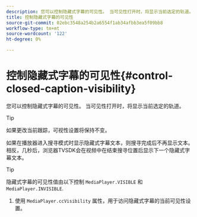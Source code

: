 ```yaml
---
description: 您可以控制隐藏式字幕的可见性。 当可见性打开时，将显示当前选定的轨道。
title: 控制隐藏式字幕的可见性
source-git-commit: 02ebc3548a254b2a6554f1ab34afbb3ea5f09bb8
workflow-type: tm+mt
source-wordcount: '122'
ht-degree: 0%

---
```


# 控制隐藏式字幕的可见性{#control-closed-caption-visibility}

您可以控制隐藏式字幕的可见性。 当可见性打开时，将显示当前选定的轨道。

>[!TIP]
>
>如果更改当前跟踪，可视性设置将保持不变。

如果在播放器进入搜寻模式时显示隐藏式字幕文本，则搜寻完成后不再显示文本。 相反，几秒后，浏览器TVSDK会在视频中在结束搜寻位置后显示下一个隐藏式字幕文本。

>[!TIP]
>
>隐藏式字幕的可见性值由以下控制 `MediaPlayer.VISIBLE` 和 `MediaPlayer.INVISIBLE`.

1. 使用 `MediaPlayer.ccVisibility` 属性，用于访问隐藏式字幕的当前可见性设置。
